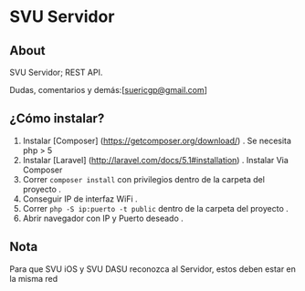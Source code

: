 SVU Servidor
====================

About
-----
SVU Servidor; REST API.

Dudas, comentarios y demás:[suericgp@gmail.com]


¿Cómo instalar?
--------------

1. Instalar [Composer] (https://getcomposer.org/download/) . Se necesita php > 5
2. Instalar [Laravel] (http://laravel.com/docs/5.1#installation) . Instalar Via Composer
3. Correr `composer install` con privilegios dentro de la carpeta del proyecto .
3. Conseguir IP de interfaz WiFi .
4. Correr `php -S ip:puerto -t public` dentro de la carpeta del proyecto .
5. Abrir navegador con IP y Puerto deseado .

Nota
-----
Para que SVU iOS y SVU DASU reconozca al Servidor, estos deben estar en la misma red
